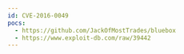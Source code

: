 ```yaml
---
id: CVE-2016-0049
pocs:
  - https://github.com/JackOfMostTrades/bluebox
  - https://www.exploit-db.com/raw/39442
---
```

